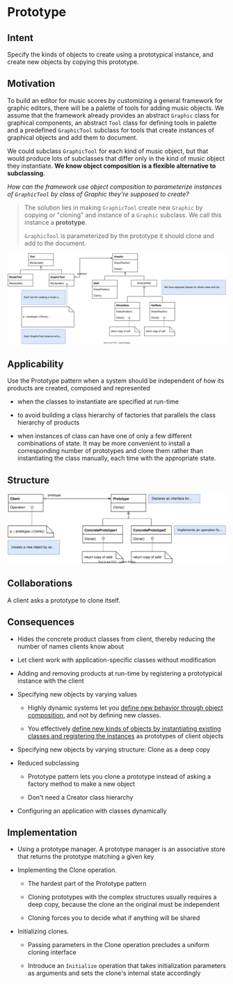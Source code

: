 # Prototype

## Intent

Specify the kinds of objects to create using a prototypical instance, and create new objects by copying this prototype.

## Motivation

To build an editor for music scores by customizing a general framework for graphic editors, there will be a palette of tools for adding music objects. We assume that the framework already provides an abstract `Graphic` class for graphical components, an abstract `Tool` class for defining tools in palette and a predefined `GraphicTool` subclass for tools that create instances of graphical objects and add them to document.

We could subclass `GraphicTool` for each kind of music object, but that would produce lots of subclasses that differ only in the kind of music object they instantiate. **We know object composition is a flexible alternative to subclassing**.

*How can the framework use object composition to parameterize instances of `GraphicTool` by class of Graphic they're supposed to create?*

> The solution lies in making `GraphicTool` create new `Graphic` by copying or "cloning" and instance of a `Graphic` subclass. We call this instance a **prototype**.
> 
> `GraphicTool` is parameterized by the prototype it should clone and add to the document.

![builder_structure!](./img/prototype_motivation.svg)

## Applicability

Use the Prototype pattern when a system should be independent of how its products are created, composed and represented

- when the classes to instantiate are specified at run-time

- to avoid building a class hierarchy of factories that parallels the class hierarchy of products

- when instances of class can have one of only a few different combinations of state. It may be more convenient to install a corresponding number of prototypes and clone them rather than instantiating the class manually, each time with the appropriate state.

## Structure

![builder_structure!](./img/prototype_structure.svg)

## Collaborations

A client asks a prototype to clone itself.

## Consequences

- Hides the concrete product classes from client, thereby reducing the number of names clients know about

- Let client work with application-specific classes without modification

- Adding and removing products at run-time by registering a prototypical instance with the client

- Specifying new objects by varying values
  
  - Highly dynamic systems let you <u>define new behavior through object composition</u>, and not by defining new classes.
  
  - You effectively <u>define new kinds of objects by instantiating existing classes and registering the instances</u> as prototypes of client objects

- Specifying new objects by varying structure: Clone as a deep copy

- Reduced subclassing
  
  - Prototype pattern lets you clone a prototype instead of asking a factory method to make a new object
  
  - Don't need a Creator class hierarchy

- Configuring an application with classes dynamically

## Implementation

- Using a prototype manager. A prototype manager is an associative store that returns the prototype matching a given key

- Implementing the Clone operation.
  
  - The hardest part of the Prototype pattern
  
  - Cloning prototypes with the complex structures usually requires a deep copy, because the clone an the original must be independent
  
  - Cloning forces you to decide what if anything will be shared

- Initializing clones.
  
  - Passing parameters in the Clone operation precludes a uniform cloning interface
  
  - Introduce an `Initialize` operation that takes initialization parameters as arguments and sets the clone's internal state accordingly
